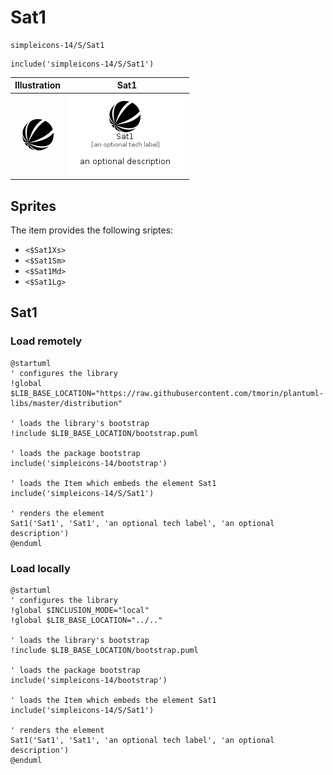 # Sat1


```text
simpleicons-14/S/Sat1
```

```text
include('simpleicons-14/S/Sat1')
```



| Illustration | Sat1 |
| :---: | :---: |
| ![illustration for Illustration](../../simpleicons-14/S/Sat1.png) | ![illustration for Sat1](../../simpleicons-14/S/Sat1.Local.png) |



## Sprites
The item provides the following sriptes:

- `<$Sat1Xs>`
- `<$Sat1Sm>`
- `<$Sat1Md>`
- `<$Sat1Lg>`





## Sat1

### Load remotely
```plantuml
@startuml
' configures the library
!global $LIB_BASE_LOCATION="https://raw.githubusercontent.com/tmorin/plantuml-libs/master/distribution"

' loads the library's bootstrap
!include $LIB_BASE_LOCATION/bootstrap.puml

' loads the package bootstrap
include('simpleicons-14/bootstrap')

' loads the Item which embeds the element Sat1
include('simpleicons-14/S/Sat1')

' renders the element
Sat1('Sat1', 'Sat1', 'an optional tech label', 'an optional description')
@enduml
```

### Load locally
```plantuml
@startuml
' configures the library
!global $INCLUSION_MODE="local"
!global $LIB_BASE_LOCATION="../.."

' loads the library's bootstrap
!include $LIB_BASE_LOCATION/bootstrap.puml

' loads the package bootstrap
include('simpleicons-14/bootstrap')

' loads the Item which embeds the element Sat1
include('simpleicons-14/S/Sat1')

' renders the element
Sat1('Sat1', 'Sat1', 'an optional tech label', 'an optional description')
@enduml
```

